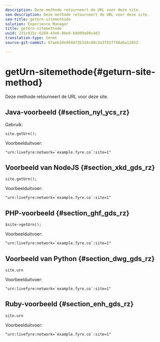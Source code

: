 ```yaml
---
description: Deze methode retourneert de URL voor deze site.
seo-description: Deze methode retourneert de URL voor deze site.
seo-title: getUrn-sitemethode
solution: Experience Manager
title: getUrn-sitemethode
uuid: 231c915c-6288-43e6-86e0-b8d09a08c4d3
translation-type: tm+mt
source-git-commit: 67aeb3de964473b326c88c3a3f81ff48a6a12652

---
```



# getUrn-sitemethode{#geturn-site-method}

Deze methode retourneert de URL voor deze site.

## Java-voorbeeld {#section_nyl_ycs_rz}

Gebruik:

```
site.getUrn();
```

Voorbeelduitvoer:

```
"urn:livefyre:network=`example.fyre.co`:site=1" 
```

## Voorbeeld van NodeJS {#section_xkd_gds_rz}

```
site.getUrn(); 
```

Voorbeelduitvoer:

```
"urn:livefyre:network=`example.fyre.co`:site=1" 
```

## PHP-voorbeeld {#section_ghf_gds_rz}

```
$site->getUrn(); 
```

Voorbeelduitvoer:

```
"urn:livefyre:network=`example.fyre.co`:site=1" 
```

## Voorbeeld van Python {#section_dwg_gds_rz}

```
site.urn 
```

Voorbeelduitvoer:

```
"urn:livefyre:network=`example.fyre.co`:site=1" 
```

## Ruby-voorbeeld {#section_enh_gds_rz}

```
site.urn 
```

Voorbeelduitvoer:

```
"urn:livefyre:network=`example.fyre.co`:site=1"
```

